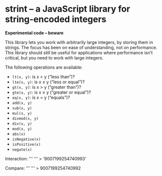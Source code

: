 # strint – a JavaScript library for string-encoded integers

**Experimental code – beware**

This library lets you work with arbitrarily large integers, by storing them in strings. The focus has been on ease of understanding, not on performance. This library should still be useful for applications where performance isn’t critical, but you need to work with large integers.

The following operations are available:

* `lt(x, y)`: is x < y (“less than”)?
* `lte(x, y)`: is x ≤ y (“less or equal”)?
* `gt(x, y)`: is x > y (“greater than”)?
* `gte(x, y)`: is x ≥ y (“greater or equal”)?
* `eq(x, y)`: is x = y (“equals”)?
* `add(x, y)`
* `sub(x, y)`
* `mul(x, y)`
* `divmod(x, y)`
* `div(x, y)`
* `mod(x, y)`
* `abs(x)`
* `isNegative(x)`
* `isPositive(x)`
* `negate(x)`

Interaction:
    '''
    <script src="strint.js"></script>
    <script>
      console.log(StrInt.add("9007199254740992", "1"))
    </script>
    '''
    > '9007199254740993'

Compare:
    '''
    <script>
      console.log(9007199254740992 + 1)
    </script>
    '''
    > 9007199254740992
